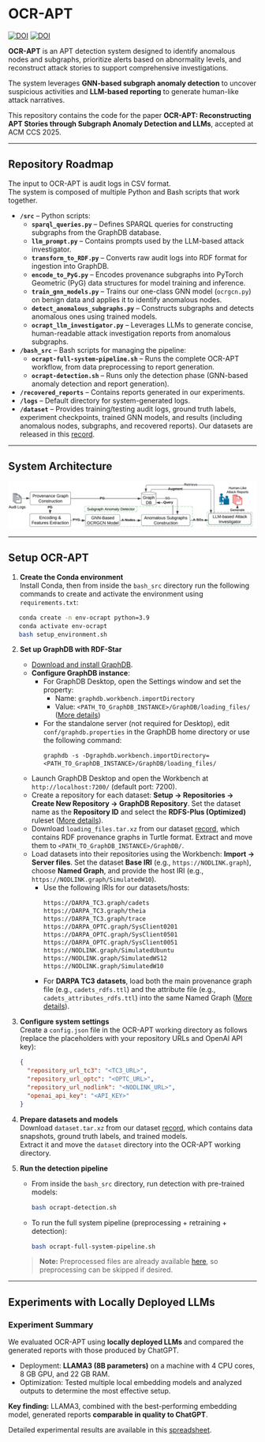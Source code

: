 # OCR-APT

[![DOI](https://zenodo.org/badge/DOI/10.5281/zenodo.17010220.svg)](https://doi.org/10.5281/zenodo.17010220)
[![DOI](https://zenodo.org/badge/DOI/10.5281/zenodo.16987705.svg)](https://doi.org/10.5281/zenodo.16987705)

**OCR-APT** is an APT detection system designed to identify anomalous nodes and subgraphs, prioritize alerts based on abnormality levels, and reconstruct attack stories to support comprehensive investigations.  

The system leverages **GNN-based subgraph anomaly detection** to uncover suspicious activities and **LLM-based reporting** to generate human-like attack narratives.  

This repository contains the code for the paper **OCR-APT: Reconstructing APT Stories through Subgraph Anomaly Detection and LLMs**, accepted at ACM CCS 2025.

---
## Repository Roadmap

The input to OCR-APT is audit logs in CSV format.  
The system is composed of multiple Python and Bash scripts that work together.  

- **`/src`** – Python scripts:
  - **`sparql_queries.py`** – Defines SPARQL queries for constructing subgraphs from the GraphDB database.  
  - **`llm_prompt.py`** – Contains prompts used by the LLM-based attack investigator.  
  - **`transform_to_RDF.py`** – Converts raw audit logs into RDF format for ingestion into GraphDB.  
  - **`encode_to_PyG.py`** – Encodes provenance subgraphs into PyTorch Geometric (PyG) data structures for model training and inference.  
  - **`train_gnn_models.py`** – Trains our one-class GNN model (`ocrgcn.py`) on benign data and applies it to identify anomalous nodes.  
  - **`detect_anomalous_subgraphs.py`** – Constructs subgraphs and detects anomalous ones using trained models.  
  - **`ocrapt_llm_investigator.py`** – Leverages LLMs to generate concise, human-readable attack investigation reports from anomalous subgraphs.  
- **`/bash_src`** – Bash scripts for managing the pipeline:  
  - **`ocrapt-full-system-pipeline.sh`** – Runs the complete OCR-APT workflow, from data preprocessing to report generation.  
  - **`ocrapt-detection.sh`** – Runs only the detection phase (GNN-based anomaly detection and report generation).  
- **`/recovered_reports`** – Contains reports generated in our experiments.  
- **`/logs`** – Default directory for system-generated logs.  
- **`/dataset`** – Provides training/testing audit logs, ground truth labels, experiment checkpoints, trained GNN models, and results (including anomalous nodes, subgraphs, and recovered reports). Our datasets are released in this [record](https://doi.org/10.5281/zenodo.16987705).  

---
## System Architecture

![System Architecture](OCR-APT-system.png)

---

## Setup OCR-APT

1. **Create the Conda environment**  
   Install Conda, then from inside the `bash_src` directory run the following commands to create and activate the environment using `requirements.txt`:
```bash
   conda create -n env-ocrapt python=3.9
   conda activate env-ocrapt
   bash setup_environment.sh
   ```

2. **Set up GraphDB with RDF-Star**  
   - [Download and install GraphDB](https://graphdb.ontotext.com/documentation/11.0/graphdb-desktop-installation.html).  
   - **Configure GraphDB instance**: 
     - For GraphDB Desktop, open the Settings window and set the property:
       - Name: `graphdb.workbench.importDirectory`
       - Value: `<PATH_TO_GraphDB_INSTANCE>/GraphDB/loading_files/` ([More details](https://graphdb.ontotext.com/documentation/11.1/graphdb-desktop-installation.html))
     - For the standalone server (not required for Desktop), edit `conf/graphdb.properties` in the GraphDB home directory or use the following command:
        ```
        graphdb -s -Dgraphdb.workbench.importDirectory=<PATH_TO_GraphDB_INSTANCE>/GraphDB/loading_files/
        ```
   - Launch GraphDB Desktop and open the Workbench at `http://localhost:7200/` (default port: 7200).  
   - Create a repository for each dataset: **Setup → Repositories → Create New Repository → GraphDB Repository**. Set the dataset name as the **Repository ID** and select the **RDFS-Plus (Optimized)** ruleset ([More details](https://graphdb.ontotext.com/documentation/11.0/creating-a-repository.html)).  
   - Download `loading_files.tar.xz` from our dataset [record](https://doi.org/10.5281/zenodo.16987705), which contains RDF provenance graphs in Turtle format. Extract and move them to `<PATH_TO_GraphDB_INSTANCE>/GraphDB/`.
   - Load datasets into their repositories using the Workbench: **Import → Server files**. Set the dataset **Base IRI** (e.g., `https://NODLINK.graph`), choose **Named Graph**, and provide the host IRI (e.g., `https://NODLINK.graph/SimulatedW10`). 
     - Use the following IRIs for our datasets/hosts:
         ```
         https://DARPA_TC3.graph/cadets
         https://DARPA_TC3.graph/theia
         https://DARPA_TC3.graph/trace
         https://DARPA_OPTC.graph/SysClient0201
         https://DARPA_OPTC.graph/SysClient0501
         https://DARPA_OPTC.graph/SysClient0051
         https://NODLINK.graph/SimulatedUbuntu
         https://NODLINK.graph/SimulatedWS12
         https://NODLINK.graph/SimulatedW10
         ```
     - For **DARPA TC3 datasets**, load both the main provenance graph file (e.g., `cadets_rdfs.ttl`) and the attribute file (e.g., `cadets_attributes_rdfs.ttl`) into the same Named Graph ([More details](https://graphdb.ontotext.com/documentation/11.0/loading-data-using-the-workbench.html)).


3. **Configure system settings**  
   Create a `config.json` file in the OCR-APT working directory as follows (replace the placeholders with your repository URLs and OpenAI API key):  
   ```json
   {
     "repository_url_tc3": "<TC3_URL>",
     "repository_url_optc": "<OPTC_URL>",
     "repository_url_nodlink": "<NODLINK_URL>",
     "openai_api_key": "<API_KEY>"
   }
   ```
   
4. **Prepare datasets and models**  
   Download `dataset.tar.xz` from our dataset [record](https://doi.org/10.5281/zenodo.16987705), which contains data snapshots, ground truth labels, and trained models.  
   Extract it and move the `dataset` directory into the OCR-APT working directory.  

5. **Run the detection pipeline**  
   - From inside the `bash_src` directory, run detection with pre-trained models:  
     ```bash
     bash ocrapt-detection.sh
     ```
   - To run the full system pipeline (preprocessing + retraining + detection):  
     ```bash
     bash ocrapt-full-system-pipeline.sh
     ```

   > **Note:** Preprocessed files are already available [here](https://doi.org/10.5281/zenodo.16987705), so preprocessing can be skipped if desired.
   
---

## Experiments with Locally Deployed LLMs

### Experiment Summary
We evaluated OCR-APT using **locally deployed LLMs** and compared the generated reports with those produced by ChatGPT.  

- Deployment: **LLAMA3 (8B parameters)** on a machine with 4 CPU cores, 8 GB GPU, and 22 GB RAM.  
- Optimization: Tested multiple local embedding models and analyzed outputs to determine the most effective setup.  

**Key finding:** LLAMA3, combined with the best-performing embedding model, generated reports **comparable in quality to ChatGPT**.  

Detailed experimental results are available in this [spreadsheet](Experiments_with_locally_deployed_LLMs.xlsx).  
